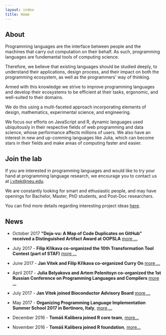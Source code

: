 ```yaml
---
layout: index
title: Home
---
```


## About

Programming languages are the interface between people and the machines that
carry out computation on their behalf. As such, programming languages are
fundemantal tools of computing science. 

Therefore, we believe that existing languages should be studied deeply, to
understand their applications, design process, and their impact on both the
programming ecosystem, as well as the programmers' way of thinking. 

Armed with this knowledge we strive to improve programming languages and
develop their ecosystems to be efficient at their tasks, ergonomic, and
well-suited to their domains. 

We do this using a multi-faceted approach incorporating elements of design,
mathematics, experimental science, and engineering.

We focus our efforts on JavaScript and R, dynamic languages used ubiquitously
in their respective fields of web programming and data science, whose
performance affects millions of users. We also have an interest in new and
up-comming languages like Julia, which can become stars in their fields and
make areas of computing faster and easier.

## Join the lab

If you are interested in programming languages and would like to try your hand
at programming language research, we encourage you to contact us at
[j.vitek@neu.edu](mailto:j.vitek@neu.edu).

We are constantly looking for smart and ethusiastic people, and may have
openings for Bachelor, Master, PhD students, and Post-Doc researchers.

You can find more details regarding interesting project ideas
[here](student-projects.html).

## News

<!-- 2019 -->

<!--
- April 2019 - 
  **Jan Vitek, Paley Li, Ryan Culpepper, and Artem Pelenitsyn co-organized ETAPS 2019**
  [more ...](https://conf.researchr.org/committee/etaps-2019/etaps-2019-organizing-committee/)
-->

<!-- 2018 -->

<!--
- November 2018 - 
  **Guido Chari co-organized META'18 : Workshop on Meta-Programming Techniques and Reflection (part of SPLASH)** 
  [more ...](https://2018.splashcon.org/track/meta-2018/)

- November 2018 - 
  **Jan Vitek, Filip Křikava, Paley Li, and Konrad Siek co-organized SPLASH**
  [more ...](https://2018.splashcon.org/committee/splash-2018-organizing-committee)

- July 2018 - 
  **Artem Pelenitsyn co-organized the 2nd International Workshop on Machine Learning techniques for Programming Languages (co-located with ECOOP)**
  [more ...](https://conf.researchr.org/track/ecoop-issta-2018/ML4PL-2018-papers/)

- July 2018 -
  **Julia Belyakova co-organized the ECOOP and ISSTA Doctoral Symposium**
  [more ...](https://conf.researchr.org/track/ecoop-issta-2018/ecoop-issta-2018-doctoral-symposium/)

- July 2018 -
  **Jan Vitek and Filip Křikava co-organized Curry On**
  [more ...](http://curry-on.org/2018/)

- June 2018 - 
  **Filip Křikava co-organized the 11th Transformation Tool Contest (part of STAF)**
  [more ...](https://www.transformation-tool-contest.eu/)
-->

<!-- 2017 -->
- October 2017
  **"Deja-vu: A Map of Code Duplicates on GitHub" received a Distinguished Artifact Award at OOPSLA**
  [more ...](http://mondego.ics.uci.edu/projects/dejavu/)

- July 2017 - 
  **Filip Křikava co-organized the 10th Transformation Tool Contest (part of STAF)**
  [more ...](https://www.transformation-tool-contest.eu/2017/)

- June 2017 -
  **Jan Vitek and Filip Křikava co-organized Curry On**
  [more ...](http://curry-on.org/2018/)

- April 2017 -
  **Julia Belyakova and Artem Pelenitsyn co-organized the 1st Russian Conference on Programming Languages and Compilers**
  [more ...](http://plc.sfedu.ru/)

- July 2017 -
  **Jan Vitek joined Bioconductor Advisory Board**
  [more ...](https://www.bioconductor.org/about/advisory-board/)

- May 2017 - 
  **Organizing Programming Language Implementation Summer School 2017 in Bertinoro, Italy**,
  [more ...](https://prl-prg-ss.github.io.)

<!-- 2016 -->

- December 2016 - 
  **Tomáš Kalibera joined R core team**,
  [more...](https://stat.ethz.ch/pipermail/r-announce/2016/000610.html) 

- November 2016 - 
  **Tomáš Kalibera joined R foundation**,
  [more...](https://stat.ethz.ch/pipermail/r-announce/2016/000609.html) 
